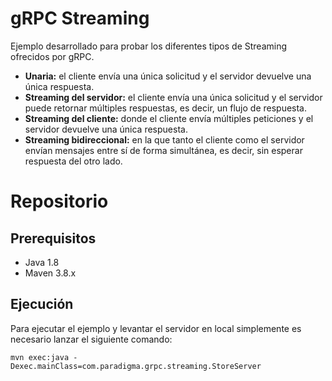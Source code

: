 # gRPC Streaming

Ejemplo desarrollado para probar los diferentes tipos de Streaming ofrecidos por gRPC.

-   **Unaria:**  el cliente envía una única solicitud y el servidor devuelve una única respuesta.
-   **Streaming del servidor:**  el cliente envía una única solicitud y el servidor puede retornar múltiples respuestas, es decir, un flujo de respuesta.
-   **Streaming del cliente:**  donde el cliente envía múltiples peticiones y el servidor devuelve una única respuesta.
-   **Streaming bidireccional:**  en la que tanto el cliente como el servidor envían mensajes entre sí de forma simultánea, es decir, sin esperar respuesta del otro lado.

# Repositorio

## Prerequisitos

- Java 1.8 
- Maven 3.8.x

## Ejecución

Para ejecutar el ejemplo y levantar el servidor en local simplemente es necesario lanzar el siguiente comando: 
```
mvn exec:java -Dexec.mainClass=com.paradigma.grpc.streaming.StoreServer
````